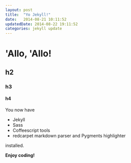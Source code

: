 ```yaml
---
layout: post
title:  "Yo Jekyll!"
date:   2014-08-21 10:11:52
updatedDate: 2014-08-22 19:11:52
categories: jekyll update
---
```


# 'Allo, 'Allo!
## h2
### h3
#### h4

You now have

- Jekyll
- Sass
- Coffeescript tools
- redcarpet markdown parser and Pygments highlighter

installed.

**Enjoy coding!**

